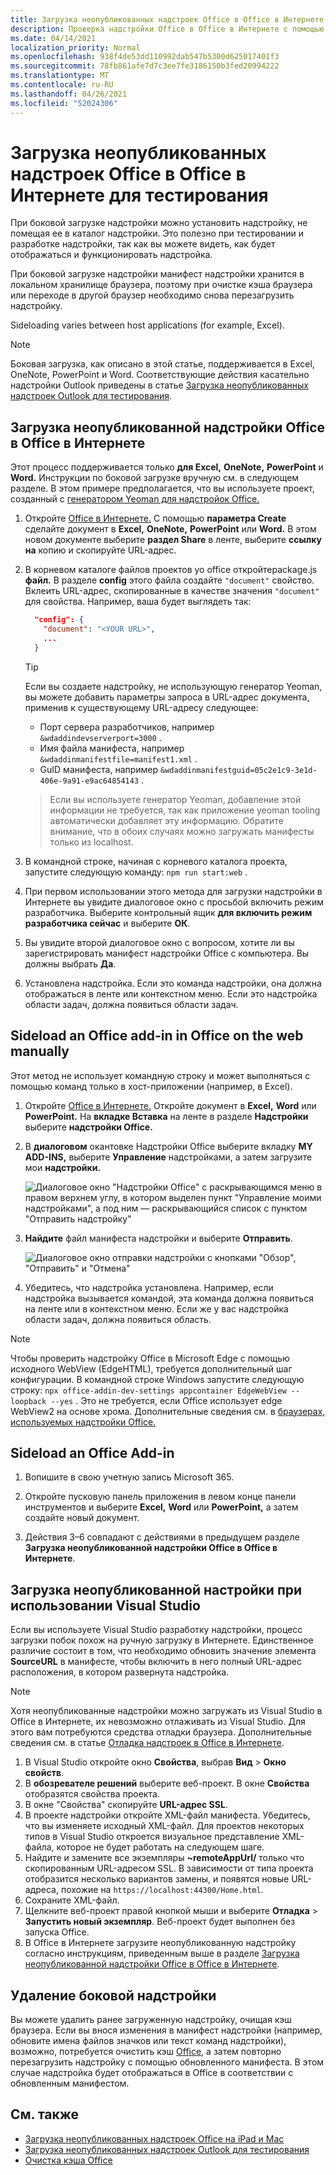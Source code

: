 ```yaml
---
title: Загрузка неопубликованных надстроек Office в Office в Интернете для тестирования
description: Проверка надстройки Office в Office в Интернете с помощью боковой загрузки.
ms.date: 04/14/2021
localization_priority: Normal
ms.openlocfilehash: 938f4de53dd110992dab547b5300d625017401f3
ms.sourcegitcommit: 78fb861afe7d7c3ee7fe3186150b3fed20994222
ms.translationtype: MT
ms.contentlocale: ru-RU
ms.lasthandoff: 04/26/2021
ms.locfileid: "52024306"
---
```

# <a name="sideload-office-add-ins-in-office-on-the-web-for-testing"></a>Загрузка неопубликованных надстроек Office в Office в Интернете для тестирования

При боковой загрузке надстройки можно установить надстройку, не помещая ее в каталог надстройки. Это полезно при тестировании и разработке надстройки, так как вы можете видеть, как будет отображаться и функционировать надстройка.

При боковой загрузке надстройки манифест надстройки хранится в локальном хранилище браузера, поэтому при очистке кэша браузера или переходе в другой браузер необходимо снова перезагрузить надстройку.

Sideloading varies between host applications (for example, Excel).

> [!NOTE]
> Боковая загрузка, как описано в этой статье, поддерживается в Excel, OneNote, PowerPoint и Word. Соответствующие действия касательно надстройки Outlook приведены в статье [Загрузка неопубликованных надстроек Outlook для тестирования](../outlook/sideload-outlook-add-ins-for-testing.md).

## <a name="sideload-an-office-add-in-in-office-on-the-web"></a>Загрузка неопубликованной надстройки Office в Office в Интернете

Этот процесс поддерживается только **для Excel,** **OneNote,** **PowerPoint** и **Word.** Инструкции по боковой загрузке вручную см. в следующем разделе. В этом примере предполагается, что вы используете проект, созданный с [генератором Yeoman для надстройок Office.](https://github.com/OfficeDev/generator-office)

1. Откройте [Office в Интернете.](https://office.live.com/) С помощью **параметра Create** сделайте документ в **Excel,** **OneNote,** **PowerPoint** или **Word.** В этом новом документе выберите **раздел Share** в ленте, выберите **ссылку на** копию и скопируйте URL-адрес.

2. В корневом каталоге файлов проектов yo office откройтеpackage.js **файл.** В разделе **config** этого файла создайте `"document"` свойство. Вклеить URL-адрес, скопированные в качестве значения `"document"` для свойства. Например, ваша будет выглядеть так:

    ```json
      "config": {
        "document": "<YOUR URL>",
        ...
      }
    ```

    > [!TIP]
    > Если вы создаете надстройку, не использующую генератор Yeoman, вы можете добавить параметры запроса в URL-адрес документа, применив к существующему URL-адресу следующее:

    - Порт сервера разработчиков, например `&wdaddindevserverport=3000` .
    - Имя файла манифеста, например `&wdaddinmanifestfile=manifest1.xml` .
    - GuID манифеста, например `&wdaddinmanifestguid=05c2e1c9-3e1d-406e-9a91-e9ac64854143` .

    > Если вы используете генератор Yeoman, добавление этой информации не требуется, так как приложение yeoman tooling автоматически добавляет эту информацию.
    > Обратите внимание, что в обоих случаях можно загружать манифесты только из localhost.

3. В командной строке, начиная с корневого каталога проекта, запустите следующую команду: `npm run start:web` .

4. При первом использовании этого метода для загрузки надстройки в Интернете вы увидите диалоговое окно с просьбой включить режим разработчика. Выберите контрольный ящик **для включить режим разработчика сейчас** и выберите **ОК**.

5. Вы увидите второй диалоговое окно с вопросом, хотите ли вы зарегистрировать манифест надстройки Office с компьютера. Вы должны выбрать **Да**.

6. Установлена надстройка. Если это команда надстройки, она должна отображаться в ленте или контекстном меню. Если это надстройка области задач, должна появиться области задач.

## <a name="sideload-an-office-add-in-in-office-on-the-web-manually"></a>Sideload an Office add-in in Office on the web manually

Этот метод не использует командную строку и может выполняться с помощью команд только в хост-приложении (например, в Excel).

1. Откройте [Office в Интернете.](https://office.live.com/) Откройте документ в **Excel,** **Word** или **PowerPoint.** На **вкладке Вставка** на ленте в разделе **Надстройки** выберите **надстройки Office.**

1. В **диалоговом** окантовке Надстройки Office выберите вкладку **MY ADD-INS,** выберите **Управление** надстройками, а затем загрузите мои **надстройки.**

    ![Диалоговое окно "Надстройки Office" с раскрывающимся меню в правом верхнем углу, в котором выделен пункт "Управление моими надстройками", а под ним — раскрывающийся список с пунктом "Отправить надстройку"](../images/office-add-ins-my-account.png)

1. **Найдите** файл манифеста надстройки и выберите **Отправить**.

    ![Диалоговое окно отправки надстройки с кнопками "Обзор", "Отправить" и "Отмена"](../images/upload-add-in.png)

1. Убедитесь, что надстройка установлена. Например, если надстройка вызывается командой, эта команда должна появиться на ленте или в контекстном меню. Если же у вас надстройка области задач, должна появиться область.

> [!NOTE]
> Чтобы проверить надстройку Office в Microsoft Edge с помощью исходного WebView (EdgeHTML), требуется дополнительный шаг конфигурации. В командной строке Windows запустите следующую строку: `npx office-addin-dev-settings appcontainer EdgeWebView --loopback --yes` . Это не требуется, если Office использует edge WebView2 на основе хрома. Дополнительные сведения см. в [браузерах, используемых надстройки Office.](../concepts/browsers-used-by-office-web-add-ins.md)

## <a name="sideload-an-office-add-in"></a>Sideload an Office Add-in

1. Вопишите в свою учетную запись Microsoft 365.

2. Откройте пусковую панель приложения в левом конце панели инструментов и выберите **Excel,** **Word** или **PowerPoint,** а затем создайте новый документ.

3. Действия 3–6 совпадают с действиями в предыдущем разделе **Загрузка неопубликованной надстройки Office в Office в Интернете**.

## <a name="sideload-an-add-in-when-using-visual-studio"></a>Загрузка неопубликованной настройки при использовании Visual Studio

Если вы используете Visual Studio разработку надстройки, процесс загрузки побок похож на ручную загрузку в Интернете. Единственное различие состоит в том, что необходимо обновить значение элемента **SourceURL** в манифесте, чтобы включить в него полный URL-адрес расположения, в котором развернута надстройка.

> [!NOTE]
> Хотя неопубликованные надстройки можно загружать из Visual Studio в Office в Интернете, их невозможно отлаживать из Visual Studio. Для этого вам потребуются средства отладки браузера. Дополнительные сведения см. в статье [Отладка надстроек в Office в Интернете](debug-add-ins-in-office-online.md).

1. В Visual Studio откройте окно **Свойства**, выбрав **Вид** > **Окно свойств**.
2. В **обозревателе решений** выберите веб-проект. В окне **Свойства** отобразятся свойства проекта.
3. В окне "Свойства" скопируйте **URL-адрес SSL**.
4. В проекте надстройки откройте XML-файл манифеста. Убедитесь, что вы изменяете исходный XML-файл. Для проектов некоторых типов в Visual Studio откроется визуальное представление XML-файла, которое не будет работать на следующем шаге.
5. Найдите и замените все экземпляры **~remoteAppUrl/** только что скопированным URL-адресом SSL. В зависимости от типа проекта отобразится несколько вариантов замены, и появятся новые URL-адреса, похожие на `https://localhost:44300/Home.html`.
6. Сохраните XML-файл.
7. Щелкните веб-проект правой кнопкой мыши и выберите **Отладка** > **Запустить новый экземпляр**. Веб-проект будет выполнен без запуска Office.
8. В Office в Интернете загрузите неопубликованную надстройку согласно инструкциям, приведенным выше в разделе [Загрузка неопубликованной надстройки Office в Office в Интернете](#sideload-an-office-add-in-in-office-on-the-web).

## <a name="remove-a-sideloaded-add-in"></a>Удаление боковой надстройки

Вы можете удалить ранее загруженную надстройку, очищая кэш браузера. Если вы внося изменения в манифест надстройки (например, обновите имена файлов значков или текст команд надстройки), возможно, потребуется очистить кэш [Office,](clear-cache.md) а затем повторно перезагрузить надстройку с помощью обновленного манифеста. В этом случае надстройка будет отображаться в Office в соответствии с обновленным манифестом.

## <a name="see-also"></a>См. также

- [Загрузка неопубликованных надстроек Office на iPad и Mac](sideload-an-office-add-in-on-ipad-and-mac.md)
- [Загрузка неопубликованных надстроек Outlook для тестирования](../outlook/sideload-outlook-add-ins-for-testing.md)
- [Очистка кэша Office](clear-cache.md)
